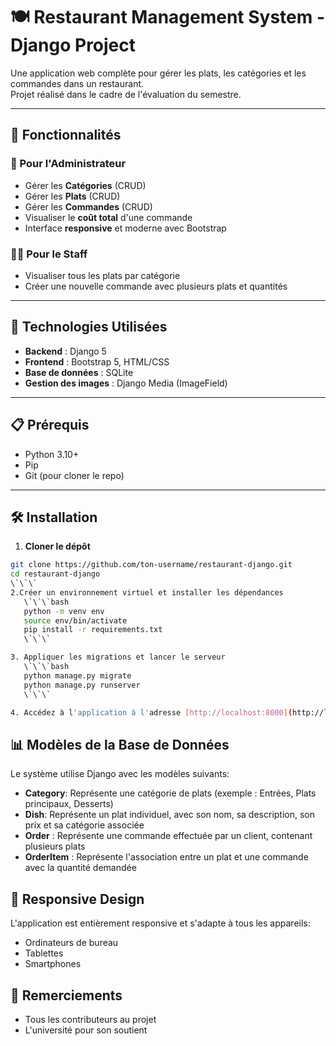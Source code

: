 # 🍽️ Restaurant Management System - Django Project

Une application web complète pour gérer les plats, les catégories et les commandes dans un restaurant.  
Projet réalisé dans le cadre de l'évaluation du semestre.

---

## 🌟 Fonctionnalités

### 🔧 Pour l'Administrateur
- Gérer les **Catégories** (CRUD)
- Gérer les **Plats** (CRUD)
- Gérer les **Commandes** (CRUD)
- Visualiser le **coût total** d'une commande
- Interface **responsive** et moderne avec Bootstrap

### 👨‍🍳 Pour le Staff
- Visualiser tous les plats par catégorie
- Créer une nouvelle commande avec plusieurs plats et quantités

---

## 🚀 Technologies Utilisées

- **Backend** : Django 5
- **Frontend** : Bootstrap 5, HTML/CSS
- **Base de données** : SQLite
- **Gestion des images** : Django Media (ImageField)

---

## 📋 Prérequis

- Python 3.10+
- Pip
- Git (pour cloner le repo)

---

## 🛠️ Installation

1. **Cloner le dépôt**
```bash
git clone https://github.com/ton-username/restaurant-django.git
cd restaurant-django
\`\`\`
2.Créer un environnement virtuel et installer les dépendances
   \`\`\`bash
   python -m venv env
   source env/bin/activate
   pip install -r requirements.txt
   \`\`\`

3. Appliquer les migrations et lancer le serveur
   \`\`\`bash
   python manage.py migrate
   python manage.py runserver
   \`\`\`

4. Accédez à l'application à l'adresse [http://localhost:8000](http://localhost:8000)
```


## 📊 Modèles de la Base de Données

Le système utilise Django avec les modèles suivants:

- **Category**: Représente une catégorie de plats (exemple : Entrées, Plats principaux, Desserts)
- **Dish**: Représente un plat individuel, avec son nom, sa description, son prix et sa catégorie associée
- **Order** : Représente une commande effectuée par un client, contenant plusieurs plats
- **OrderItem** : Représente l'association entre un plat et une commande avec la quantité demandée

## 📱 Responsive Design

L'application est entièrement responsive et s'adapte à tous les appareils:
- Ordinateurs de bureau
- Tablettes
- Smartphones

## 🙏 Remerciements

- Tous les contributeurs au projet
- L'université pour son soutient

